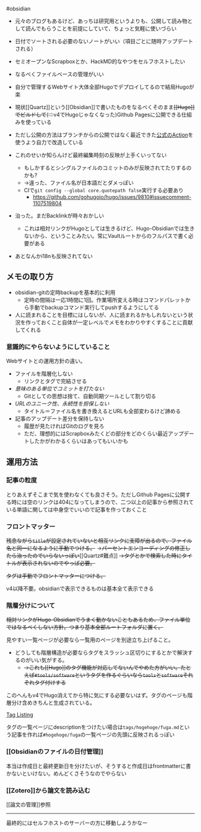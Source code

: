 #obsidian

- 元々のブログもあるけど、あっちは研究用というよりも、公開して読み物として読んでもらうことを前提にしていて、ちょっと気軽に使いづらい
- 日付でソートされる必要のないノートがいい（項目ごとに随時アップデートされる）
- セミオープンなScrapboxとか、HackMD的なやつをセルフホストしたい
- なるべくファイルベースの管理がいい

- 自分で管理するWebサイト大体全部Hugoでデプロイしてるので結局Hugoが楽

- 現状[[Quartz]]という[[Obsidian]]で書いたものをなるべくそのまま~~[[Hugo]]でビルドして~~(⇨v4でHugoじゃなくなった)Github Pagesに公開できる仕組みを使っている
- ただし公開の方法はブランチからの公開ではなく最近できた[公式のAction](https://docs.github.com/ja/pages/getting-started-with-github-pages/configuring-a-publishing-source-for-your-github-pages-site#%E3%82%AB%E3%82%B9%E3%82%BF%E3%83%A0-github-actions-%E3%83%AF%E3%83%BC%E3%82%AF%E3%83%95%E3%83%AD%E3%83%BC%E3%81%AB%E3%82%88%E3%82%8B%E5%85%AC%E9%96%8B)を使うよう自力で改造している
- これのせいか知らんけど最終編集時刻の反映が上手くいってない
    - もしかするとシングルファイルのコミットのみが反映されてたりするのかも?
    - →違った、ファイル名が日本語だとダメっぽい
    - CIで`git config --global core.quotepath false`実行する必要あり
        - https://github.com/gohugoio/hugo/issues/9810#issuecomment-1107519804
- 治った。まだBacklinkが時々おかしい
	- これは相対リンクがHugoとしては生きるけど、Hugo-Obsidianでは生きないから、ということみたい。常にVaultルートからのフルパスで書く必要がある
- あとなんかi18nも反映されてない

## メモの取り方

 - obsidian-gitの定時backupを基本的に利用
	 - 定時の間隔は一応1時間に1回。作業場所変える時はコマンドパレットから手動でbackupコマンド実行してpushするようにしてる
 - 人に読まれることを目標にはしないが、人に読まれるかもしれないという状況を作っておくこと自体が一定レベルでメモをわかりやすくすることに貢献してくれる

### 意識的にやらないようにしていること

Webサイトとの運用方針の違い。

- ファイルを階層化しない
	- リンクとタグで完結させる
- *意味のある単位でコミットを打たない*
	- Gitとしての思想は捨て、自動同期ツールとして割り切る
- *URLのユニーク性、永続性を担保しない*
	- タイトル＝ファイル名を書き換えるとURLも全部変わるけど諦める
 - 記事のアップデート差分を保持しない
	 - 履歴が見たければGitのログを見ろ
	 - ただ、理想的にはScrapboxみたくどの部分をどのくらい最近アップデートしたかがわかるくらいはあってもいいかも

## 運用方法

### 記事の粒度

とりあえずそこまで気を使わなくても良さそう。ただしGithub Pagesに公開する時には空のリンクは404になってしまうので、二つ以上の記事から参照されている単語に関しては中身空でいいので記事を作っておくこと

### フロントマッター

~~残念ながら`title`が設定されていないと相互リンクに支障が出るので、ファイル名と同一になるように手動でつける。~~
→~~パーセントエンコーディングの修正したら治ったのでいらないっぽい~~[[Quartz#難点]]
~~→タグとかで検索した時にタイトルが表示されないのでやっぱ必要。~~

~~タグは手動でフロントマッターにつける。~~

v4以降不要。obsidianで表示できるものは基本全て表示できる

### 階層分けについて

~~相対リンクがHugo-Obsidianでうまく動かないこともあるため、ファイル単位ではなるべくしない方針。つまり基本全部ルートフォルダに置く。~~

見やすい一覧ページが必要なら一覧用のページを別途立ち上げること。

- どうしても階層構造が必要ならタグをスラッシュ区切りにするとかで解決するのがいい気がする。
	- ~~→これも[[Hugo]]のタグ機能が対応してないんでやめた方がいい。たとえば`#tools/software`というタグを作るぐらいなら`tools`と`software`それぞれタグ付けする~~

	
このへんもv4でHugo消えてから特に気にする必要ないはず。タグのページも階層分け含めきちんと生成されている。

[Tag Listing](https://quartz.jzhao.xyz/features/folder-and-tag-listings#tag-listings)

タグの一覧ページにdescriptionをつけたい場合は`tags/hogehoge/fuga.md`という記事を作れば`#hogehoge/fuga`の一覧ページの先頭に反映されるっぽい

### [[Obsidianのファイルの日付管理]]

本当は作成日と最終更新日を分けたいが、そうすると作成日はfrontmatterに書かないといけない。めんどくさそうなのでやらない

### [[Zotero]]から論文を読み込む

[[論文の管理]]参照

---

最終的にはセルフホストのサーバーの方に移動しようかなー


